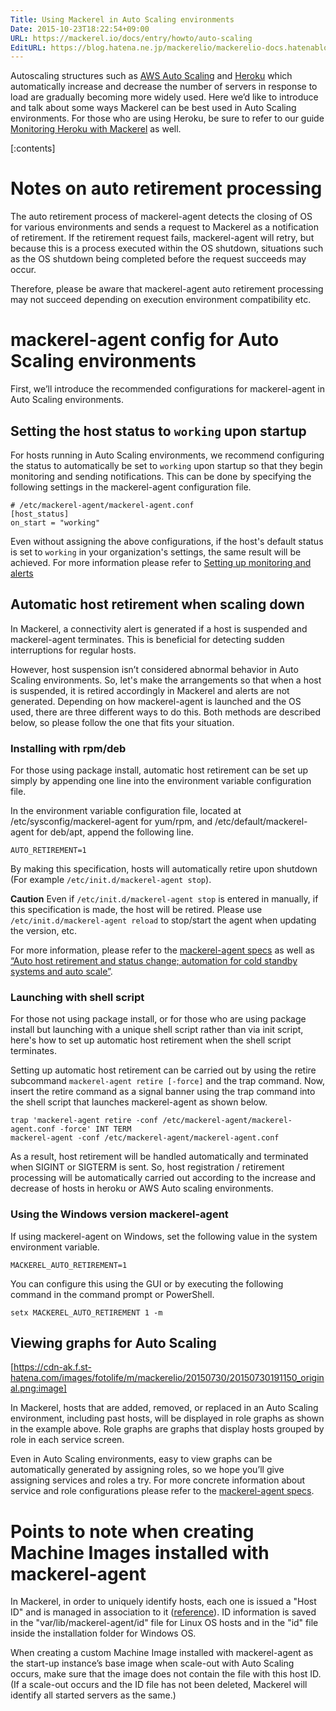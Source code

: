 ```yaml
---
Title: Using Mackerel in Auto Scaling environments
Date: 2015-10-23T18:22:54+09:00
URL: https://mackerel.io/docs/entry/howto/auto-scaling
EditURL: https://blog.hatena.ne.jp/mackerelio/mackerelio-docs.hatenablog.mackerel.io/atom/entry/6653458415125592473
---
```


Autoscaling structures such as [AWS Auto Scaling](https://aws.amazon.com/jp/autoscaling/) and [Heroku](https://www.heroku.com/) which automatically increase and decrease the number of servers in response to load are gradually becoming more widely used. Here we’d like to introduce and talk about some ways Mackerel can be best used in Auto Scaling environments. For those who are using Heroku, be sure to refer to our guide [Monitoring Heroku with Mackerel](https://mackerel.io/docs/entry/advanced/monitoring-heroku) as well.

[:contents]

# Notes on auto retirement processing

The auto retirement process of mackerel-agent detects the closing of OS for various environments and sends a request to Mackerel as a notification of retirement. If the retirement request fails, mackerel-agent will retry, but because this is a process executed within the OS shutdown, situations such as the OS shutdown being completed before the request succeeds may occur.

Therefore, please be aware that mackerel-agent auto retirement processing may not succeed depending on execution environment compatibility etc.

# mackerel-agent config for Auto Scaling environments

First, we’ll introduce the recommended configurations for mackerel-agent in Auto Scaling environments.


## Setting the host status to `working` upon startup

For hosts running in Auto Scaling environments, we recommend configuring the status to automatically be set to `working` upon startup so that they begin monitoring and sending notifications.
This can be done by specifying the following settings in the mackerel-agent configuration file.

```
# /etc/mackerel-agent/mackerel-agent.conf
[host_status]
on_start = "working"
```

Even without assigning the above configurations, if the host's default status is set to `working` in your organization's settings, the same result will be achieved.
For more information please refer to [Setting up monitoring and alerts](https://mackerel.io/docs/entry/howto/alerts)

## Automatic host retirement when scaling down

In Mackerel, a connectivity alert is generated if a host is suspended and mackerel-agent terminates.
This is beneficial for detecting sudden interruptions for regular hosts.

However, host suspension isn’t considered abnormal behavior in Auto Scaling environments. So, let's make the arrangements so that when a host is suspended, it is retired accordingly in Mackerel and alerts are not generated.
Depending on how mackerel-agent is launched and the OS used, there are three different ways to do this. Both methods are described below, so please follow the one that fits your situation.

### Installing with rpm/deb

For those using package install, automatic host retirement can be set up simply by appending one line into the environment variable configuration file.

In the environment variable configuration file, located at /etc/sysconfig/mackerel-agent for yum/rpm, and /etc/default/mackerel-agent for deb/apt, append the following line.

```
AUTO_RETIREMENT=1
```

By making this specification, hosts will automatically retire upon shutdown (For example `/etc/init.d/mackerel-agent stop`).

**Caution** Even if `/etc/init.d/mackerel-agent stop` is entered in manually, if this specification is made, the host will be retired. Please use `/etc/init.d/mackerel-agent reload` to stop/start the agent when updating the version, etc.

For more information, please refer to the [mackerel-agent specs](https://mackerel.io/docs/entry/spec/agent) as well as [“Auto host retirement and status change; automation for cold standby systems and auto scale”](https://mackerel.io/blog/entry/2015/08/03/142244). 

### Launching with shell script

For those not using package install, or for those who are using package install but launching with a unique shell script rather than via init script, here's how to set up automatic host retirement when the shell script terminates.

Setting up automatic host retirement can be carried out by using the retire subcommand `mackerel-agent retire [-force]` and the trap command. 
Now, insert the retire command as a signal banner using the trap command into the shell script that launches mackerel-agent as shown below.

```
trap 'mackerel-agent retire -conf /etc/mackerel-agent/mackerel-agent.conf -force' INT TERM
mackerel-agent -conf /etc/mackerel-agent/mackerel-agent.conf
```

As a result, host retirement will be handled automatically and terminated when SIGINT or SIGTERM is sent. So, host registration / retirement processing will be automatically carried out according to the increase and decrease of hosts in heroku or AWS Auto scaling environments.

### Using the Windows version mackerel-agent

If using mackerel-agent on Windows, set the following value in the system environment variable.

```
MACKEREL_AUTO_RETIREMENT=1
```

You can configure this using the GUI or by executing the following command in the command prompt or PowerShell.

```
setx MACKEREL_AUTO_RETIREMENT 1 -m
```

## Viewing graphs for Auto Scaling

[https://cdn-ak.f.st-hatena.com/images/fotolife/m/mackerelio/20150730/20150730191150_original.png:image]

In Mackerel, hosts that are added, removed, or replaced in an Auto Scaling environment, including past hosts, will be displayed in role graphs as shown in the example above.
Role graphs are graphs that display hosts grouped by role in each service screen.

Even in Auto Scaling environments, easy to view graphs can be automatically generated by assigning roles, so we hope you’ll give assigning services and roles a try.
For more concrete information about service and role configurations please refer to the [mackerel-agent specs](https://mackerel.io/docs/entry/spec/agent#setting-services-and-roles).

# Points to note when creating Machine Images installed with mackerel-agent
 
In Mackerel, in order to uniquely identify hosts, each one is issued a "Host ID" and is managed in association to it ([reference](https://mackerel.io/docs/entry/spec/agent#faq)). ID information is saved in the "var/lib/mackerel-agent/id" file for Linux OS hosts and in the "id" file inside the installation folder for Windows OS.

When creating a custom Machine Image installed with mackerel-agent as the start-up instance’s base image when scale-out with Auto Scaling occurs, make sure that the image does not contain the file with this host ID. (If a scale-out occurs and the ID file has not been deleted, Mackerel will identify all started servers as the same.)

